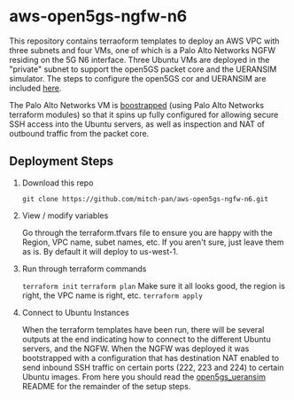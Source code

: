 # aws-open5gs-ngfw-n6
This repository contains terraoform templates to deploy an AWS VPC with three subnets and four VMs, one of which 
is a Palo Alto Networks NGFW residing on the 5G N6 interface.  Three Ubuntu VMs are
deployed in the "private" subnet to support the open5GS packet core and the UERANSIM simulator.  The steps
to configure the open5GS cor and UERANSIM are included [here](open5gs_ueransim.md).

The Palo Alto Networks VM is [boostrapped](https://docs.paloaltonetworks.com/vm-series/10-2/vm-series-deployment/bootstrap-the-vm-series-firewall/bootstrap-the-vm-series-firewall-in-aws) (using Palo Alto Networks terraform modules) so that it spins up fully configured for allowing secure SSH access
into the Ubuntu servers, as well as inspection and NAT of outbound traffic from the packet core.

## Deployment Steps

1. Download this repo

    `git clone https://github.com/mitch-pan/aws-open5gs-ngfw-n6.git`
2. View / modify variables

    Go through the terraform.tfvars file to ensure you are happy with the Region, VPC name, subet names, etc.  If you 
    aren't sure, just leave them as is. By default it will deploy to us-west-1.
3. Run through terraform commands

    `terraform init`
    `terraform plan`
    Make sure it all looks good, the region is right, the VPC name is right, etc.
    `terraform apply`
 
4. Connect to Ubuntu Instances

    When the terraform templates have been run, there will be several outputs at the end indicating how
    to connect to the different Ubuntu servers, and the NGFW.  When the NGFW was deployed it was bootstrapped
    with a configuration that has destination NAT enabled to send inbound SSH traffic on certain ports (222,
    223 and 224) to certain Ubuntu images.  From here you should read the [open5gs_ueransim](open5gs_ueransim.md) 
    README for the remainder of the setup steps.